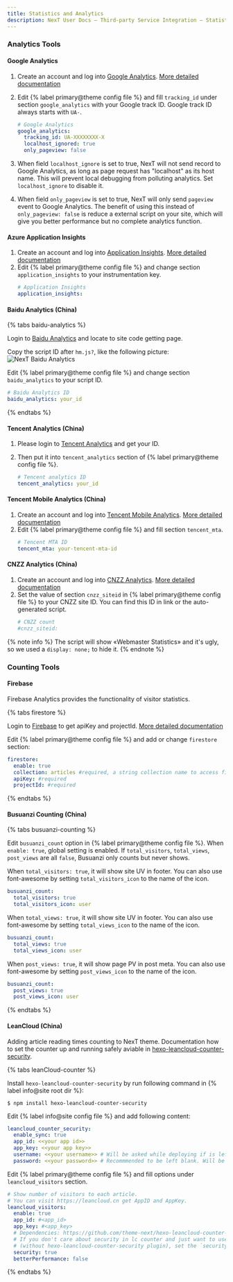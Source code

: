 ```yaml
---
title: Statistics and Analytics
description: NexT User Docs – Third-party Service Integration – Statistics and Analytics
---
```


### Analytics Tools

#### Google Analytics

1. Create an account and log into [Google Analytics](https://analytics.google.com). [More detailed documentation](https://support.google.com/analytics/?hl=en#topic=3544906)
2. Edit {% label primary@theme config file %} and fill `tracking_id` under  section `google_analytics` with your Google track ID. Google track ID always starts with `UA-`.
    ```yml next/_config.yml
    # Google Analytics
    google_analytics:
      tracking_id: UA-XXXXXXXX-X
      localhost_ignored: true
      only_pageview: false
    ```
3. When field `localhost_ignore` is set to true, NexT will not send record to Google Analytics, as long as page request has "localhost" as its host name. This will prevent local debugging from polluting analytics. Set `localhost_ignore` to disable it.

4. When field `only_pageview` is set to true, NexT will only send `pageview` event to Google Analytics.
The benefit of using this instead of `only_pageview: false` is reduce a external script on your site, which will give you better performance but no complete analytics function.

#### Azure Application Insights

1. Create an account and log into [Application Insights](https://portal.azure.com/). [More detailed documentation](https://docs.microsoft.com/en-us/azure/application-insights/app-insights-create-new-resource)
2. Edit {% label primary@theme config file %} and change section `application_insights` to your instrumentation key.
    ```yml next/_config.yml
    # Application Insights
    application_insights:
    ```

#### Baidu Analytics (China)

{% tabs baidu-analytics %}
<!-- tab Login → -->
Login to [Baidu Analytics](http://tongji.baidu.com) and locate to site code getting page.
<!-- endtab -->

<!-- tab Script ID → -->
Copy the script ID after `hm.js?`, like the following picture:
   ![NexT Baidu Analytics](/images/docs/analytics-baidu-id.png)
<!-- endtab -->

<!-- tab NexT Config -->
Edit {% label primary@theme config file %} and change section `baidu_analytics` to your script ID.
```yml next/_config.yml
# Baidu Analytics ID
baidu_analytics: your_id
```
<!-- endtab -->
{% endtabs %}

#### Tencent Analytics (China)

1. Please login to [Tencent Analytics](http://ta.qq.com) and get your ID.
2. Then put it into `tencent_analytics` section of {% label primary@theme config file %}.

    ```yml next/_config.yml
    # Tencent analytics ID
    tencent_analytics: your_id
    ```

#### Tencent Mobile Analytics (China)

1. Create an account and log into [Tencent Mobile Analytics](https://mta.qq.com/). [More detailed documentation](http://docs.developer.qq.com/mta/register_start.html)
2. Edit {% label primary@theme config file %} and fill section `tencent_mta`.
    ```yml next/_config.yml
    # Tencent MTA ID
    tencent_mta: your-tencent-mta-id
    ```

#### CNZZ Analytics (China)

1. Create an account and log into [CNZZ Analytics](http://www.umeng.com/). [More detailed documentation](https://developer.umeng.com/docs/67963/detail/68609)
2. Set the value of section `cnzz_siteid` in {% label primary@theme config file %} to your CNZZ site ID. You can find this ID in link or the auto-generated script.
    ```yml next/_config.yml
    # CNZZ count
    #cnzz_siteid:
    ```

{% note info %}
The script will show «Webmaster Statistics» and it's ugly, so we used a `display: none;` to hide it.
{% endnote %}

### Counting Tools

#### Firebase

Firebase Analytics provides the functionality of visitor statistics.

{% tabs firestore %}
<!-- tab Get apiKey & projectId → -->
Login to [Firebase](https://console.firebase.google.com/u/0/) to get apiKey and projectId. [More detailed documentation](https://firebase.google.com/docs/firestore/)
<!-- endtab -->

<!-- tab NexT Config -->
Edit {% label primary@theme config file %} and add or change `firestore` section:
```yml next/_config.yml
firestore:
  enable: true
  collection: articles #required, a string collection name to access firestore database
  apiKey: #required
  projectId: #required
```
<!-- endtab -->
{% endtabs %}

#### Busuanzi Counting (China)

{% tabs busuanzi-counting %}

<!-- tab Global Settings → -->
Edit `busuanzi_count` option in {% label primary@theme config file %}.
When `enable: true`, global setting is enabled. If `total_visitors`, `total_views`, `post_views` are all `false`, Busuanzi only counts but never shows.
<!-- endtab -->

<!-- tab Site UV Settings → -->
When `total_visitors: true`, it will show site UV in footer. You can also use font-awesome by setting `total_visitors_icon` to the name of the icon.
```yml next/_config.yml
busuanzi_count:
  total_visitors: true
  total_visitors_icon: user
```
<!-- endtab -->

<!-- tab Site PV Settings → -->
When `total_views: true`, it will show site UV in footer. You can also use font-awesome by setting `total_views_icon` to the name of the icon.
```yml next/_config.yml
busuanzi_count:
  total_views: true
  total_views_icon: user
```
<!-- endtab -->

<!-- tab Per-page PV Settings -->
When `post_views: true`, it will show page PV in post meta. You can also use font-awesome by setting `post_views_icon` to the name of the icon.
```yml next/_config.yml
busuanzi_count:
  post_views: true
  post_views_icon: user
```
<!-- endtab -->
{% endtabs %}

#### LeanCloud (China)

Adding article reading times counting to NexT theme. Documentation how to set the counter up and running safely aviable in [hexo-leancloud-counter-security](https://github.com/theme-next/hexo-leancloud-counter-security).

{% tabs leanCloud-counter %}
<!-- tab Installation → -->
Install `hexo-leancloud-counter-security` by run following command in {% label info@site root dir %}:

    $ npm install hexo-leancloud-counter-security

<!-- endtab -->

<!-- tab Hexo Config → -->
Edit {% label info@site config file %} and add following content:
```yml hexo/_config.yml
leancloud_counter_security:
  enable_sync: true
  app_id: <<your app id>>
  app_key: <<your app key>>
  username: <<your username>> # Will be asked while deploying if is left blank
  password: <<your password>> # Recommmended to be left blank. Will be asked while deploying if is left blank
```
<!-- endtab -->

<!-- tab NexT Config -->
Edit {% label primary@theme config file %} and fill options under `leancloud_visitors` section.
```yml next/_config.yml
# Show number of visitors to each article.
# You can visit https://leancloud.cn get AppID and AppKey.
leancloud_visitors:
  enable: true
  app_id: #<app_id>
  app_key: #<app_key>
  # Dependencies: https://github.com/theme-next/hexo-leancloud-counter-security
  # If you don't care about security in lc counter and just want to use it directly
  # (without hexo-leancloud-counter-security plugin), set the `security` to `false`.
  security: true
  betterPerformance: false
```
<!-- endtab -->
{% endtabs %}
